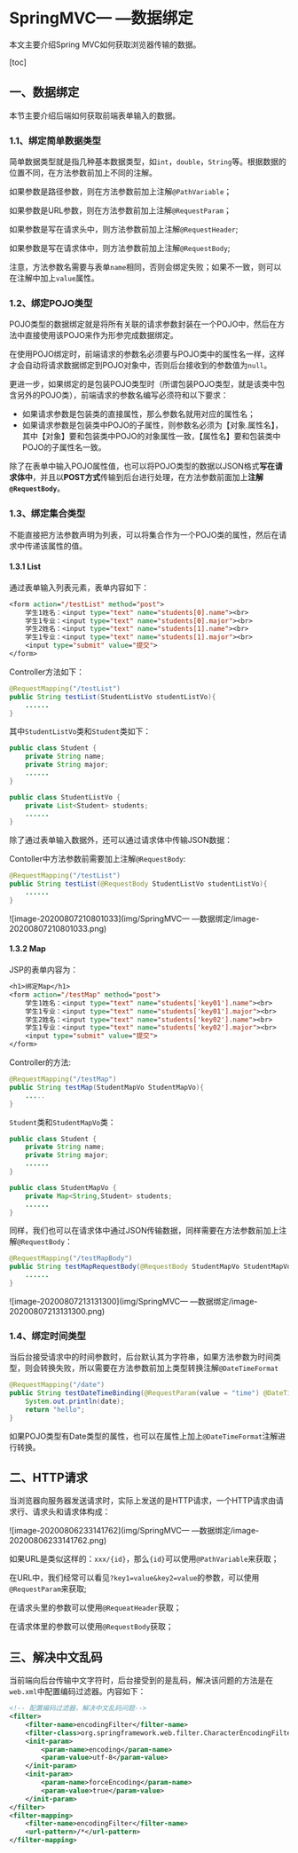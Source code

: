 # SpringMVC— —数据绑定

本文主要介绍Spring MVC如何获取浏览器传输的数据。

[toc]

## 一、数据绑定

本节主要介绍后端如何获取前端表单输入的数据。

### 1.1、绑定简单数据类型

简单数据类型就是指几种基本数据类型，如`int`，`double`，`String`等。根据数据的位置不同，在方法参数前加上不同的注解。

如果参数是路径参数，则在方法参数前加上注解`@PathVariable`；

如果参数是URL参数，则在方法参数前加上注解`@RequestParam`；

如果参数是写在请求头中，则方法参数前加上注解`@RequestHeader`;

如果参数是写在请求体中，则方法参数前加上注解`@RequestBody`;

注意，方法参数名需要与表单`name`相同，否则会绑定失败；如果不一致，则可以在注解中加上`value`属性。



### 1.2、绑定POJO类型

POJO类型的数据绑定就是将所有关联的请求参数封装在一个POJO中，然后在方法中直接使用该POJO来作为形参完成数据绑定。

在使用POJO绑定时，前端请求的参数名必须要与POJO类中的属性名一样，这样才会自动将请求数据绑定到POJO对象中，否则后台接收到的参数值为`null`。

更进一步，如果绑定的是包装POJO类型时（所谓包装POJO类型，就是该类中包含另外的POJO类），前端请求的参数名编写必须符和以下要求：

- 如果请求参数是包装类的直接属性，那么参数名就用对应的属性名；
- 如果请求参数是包装类中POJO的子属性，则参数名必须为【对象.属性名】，其中【对象】要和包装类中POJO的对象属性一致，【属性名】要和包装类中POJO的子属性名一致。



除了在表单中输入POJO属性值，也可以将POJO类型的数据以JSON格式**写在请求体中**，并且以**POST方式**传输到后台进行处理，在方法参数前面加上**注解`@RequestBody`**。



### 1.3、绑定集合类型

不能直接把方法参数声明为列表，可以将集合作为一个POJO类的属性，然后在请求中传递该属性的值。

#### 1.3.1 List

通过表单输入列表元素，表单内容如下：

```jsp
<form action="/testList" method="post">
    学生1姓名：<input type="text" name="students[0].name"><br>
    学生1专业：<input type="text" name="students[0].major"><br>
    学生2姓名：<input type="text" name="students[1].name"><br>
    学生1专业：<input type="text" name="students[1].major"><br>
    <input type="submit" value="提交">
</form>
```

Controller方法如下：

```java
@RequestMapping("/testList")
public String testList(StudentListVo studentListVo){
    ......
}
```

其中`StudentListVo`类和`Student`类如下：

```java
public class Student {
    private String name;
    private String major;
	......
}

public class StudentListVo {
    private List<Student> students;
	......
}
```

除了通过表单输入数据外，还可以通过请求体中传输JSON数据：

Contoller中方法参数前需要加上注解`@RequestBody`:

```java
@RequestMapping("/testList")
public String testList(@RequestBody StudentListVo studentListVo){
    ......
}
```

![image-20200807210801033](img/SpringMVC— —数据绑定/image-20200807210801033.png)





#### 1.3.2 Map

JSP的表单内容为：

```jsp
<h1>绑定Map</h1>
<form action="/testMap" method="post">
    学生1姓名：<input type="text" name="students['key01'].name"><br>
    学生1专业：<input type="text" name="students['key01'].major"><br>
    学生2姓名：<input type="text" name="students['key02'].name"><br>
    学生1专业：<input type="text" name="students['key02'].major"><br>
    <input type="submit" value="提交">
</form>
```

Controller的方法:

```java
@RequestMapping("/testMap")
public String testMap(StudentMapVo StudentMapVo){
    .....
}
```

`Student`类和`StudentMapVo`类：

```java
public class Student {
    private String name;
    private String major;
	......
}

public class StudentMapVo {
    private Map<String,Student> students;
	......
}
```

同样，我们也可以在请求体中通过JSON传输数据，同样需要在方法参数前加上注解`@RequestBody`：

```java
@RequestMapping("/testMapBody")
public String testMapRequestBody(@RequestBody StudentMapVo StudentMapVo){
    ......
}
```

![image-20200807213131300](img/SpringMVC— —数据绑定/image-20200807213131300.png)



### 1.4、绑定时间类型

当后台接受请求中的时间参数时，后台默认其为字符串，如果方法参数为时间类型，则会转换失败，所以需要在方法参数前加上类型转换注解`@DateTimeFormat`

```java
@RequestMapping("/date")
public String testDateTimeBinding(@RequestParam(value = "time") @DateTimeFormat(pattern = "yyyy-MM-dd HH:mm:ss") Date date){
    System.out.println(date);
    return "hello";
}
```

如果POJO类型有Date类型的属性，也可以在属性上加上`@DateTimeFormat`注解进行转换。



## 二、HTTP请求

当浏览器向服务器发送请求时，实际上发送的是HTTP请求，一个HTTP请求由请求行、请求头和请求体构成：

![image-20200806233141762](img/SpringMVC— —数据绑定/image-20200806233141762.png)

如果URL是类似这样的：`xxx/{id}`，那么`{id}`可以使用`@PathVariable`来获取；

在URL中，我们经常可以看见`?key1=value&key2=value`的参数，可以使用`@RequestParam`来获取;

在请求头里的参数可以使用`@RequeatHeader`获取；

在请求体里的参数可以使用`@RequestBody`获取；



## 三、解决中文乱码

当前端向后台传输中文字符时，后台接受到的是乱码，解决该问题的方法是在`web.xml`中配置编码过滤器。内容如下：

```xml
<!-- 配置编码过滤器，解决中文乱码问题-->
<filter>
    <filter-name>encodingFilter</filter-name>
    <filter-class>org.springframework.web.filter.CharacterEncodingFilter</filter-class>
    <init-param>
        <param-name>encoding</param-name>
        <param-value>utf-8</param-value>
    </init-param>
    <init-param>
        <param-name>forceEncoding</param-name>
        <param-value>true</param-value>
    </init-param>
</filter>
<filter-mapping>
    <filter-name>encodingFilter</filter-name>
    <url-pattern>/*</url-pattern>
</filter-mapping>
```

